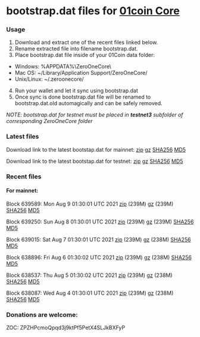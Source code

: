 # bootstrap.dat files for [01coin Core](https://01coin.io)

### Usage

1. Download and extract one of the recent files linked below.
2. Rename extracted file into filename bootstrap.dat.
3. Place bootstrap.dat file inside of your 01Coin data folder:
 - Windows: %APPDATA%\ZeroOneCore\
 - Mac OS: ~/Library/Application Support/ZeroOneCore/
 - Unix/Linux: ~/.zeroonecore/
4. Run your wallet and let it sync using bootstrap.dat
5. Once sync is done bootstrap.dat file will be renamed to bootstrap.dat.old automagically and can be safely removed.

_NOTE: bootstrap.dat for testnet must be placed in **testnet3** subfolder of corresponding ZeroOneCore folder_

### Latest files
Download link to the latest bootstap.dat for mainnet: [zip](https://files.01coin.io/mainnet/bootstrap.dat.zip) [gz](https://files.01coin.io/mainnet/bootstrap.dat.tar.gz) [SHA256](https://files.01coin.io/mainnet/sha256.txt) [MD5](https://files.01coin.io/mainnet/md5.txt)

Download link to the latest bootstap.dat for testnet: [zip](https://files.01coin.io/testnet/bootstrap.dat.zip) [gz](https://files.01coin.io/testnet/bootstrap.dat.tar.gz) [SHA256](https://files.01coin.io/testnet/sha256.txt) [MD5](https://files.01coin.io/testnet/md5.txt)

### Recent files

#### For mainnet:

Block 639589: Mon Aug  9 01:30:01 UTC 2021 [zip](https://files.01coin.io/mainnet/2021-08-09/bootstrap.dat.zip) (239M) [gz](https://files.01coin.io/mainnet/2021-08-09/bootstrap.dat.tar.gz) (239M) [SHA256](https://files.01coin.io/mainnet/2021-08-09/sha256.txt) [MD5](https://files.01coin.io/mainnet/2021-08-09/md5.txt)

Block 639250: Sun Aug  8 01:30:01 UTC 2021 [zip](https://files.01coin.io/mainnet/2021-08-08/bootstrap.dat.zip) (239M) [gz](https://files.01coin.io/mainnet/2021-08-08/bootstrap.dat.tar.gz) (239M) [SHA256](https://files.01coin.io/mainnet/2021-08-08/sha256.txt) [MD5](https://files.01coin.io/mainnet/2021-08-08/md5.txt)

Block 639015: Sat Aug  7 01:30:01 UTC 2021 [zip](https://files.01coin.io/mainnet/2021-08-07/bootstrap.dat.zip) (239M) [gz](https://files.01coin.io/mainnet/2021-08-07/bootstrap.dat.tar.gz) (238M) [SHA256](https://files.01coin.io/mainnet/2021-08-07/sha256.txt) [MD5](https://files.01coin.io/mainnet/2021-08-07/md5.txt)

Block 638896: Fri Aug  6 01:30:02 UTC 2021 [zip](https://files.01coin.io/mainnet/2021-08-06/bootstrap.dat.zip) (239M) [gz](https://files.01coin.io/mainnet/2021-08-06/bootstrap.dat.tar.gz) (238M) [SHA256](https://files.01coin.io/mainnet/2021-08-06/sha256.txt) [MD5](https://files.01coin.io/mainnet/2021-08-06/md5.txt)

Block 638537: Thu Aug  5 01:30:02 UTC 2021 [zip](https://files.01coin.io/mainnet/2021-08-05/bootstrap.dat.zip) (239M) [gz](https://files.01coin.io/mainnet/2021-08-05/bootstrap.dat.tar.gz) (238M) [SHA256](https://files.01coin.io/mainnet/2021-08-05/sha256.txt) [MD5](https://files.01coin.io/mainnet/2021-08-05/md5.txt)

Block 638087: Wed Aug  4 01:30:01 UTC 2021 [zip](https://files.01coin.io/mainnet/2021-08-04/bootstrap.dat.zip) (239M) [gz](https://files.01coin.io/mainnet/2021-08-04/bootstrap.dat.tar.gz) (238M) [SHA256](https://files.01coin.io/mainnet/2021-08-04/sha256.txt) [MD5](https://files.01coin.io/mainnet/2021-08-04/md5.txt)


### Donations are welcome:

ZOC: ZPZHPcmoQpqd3j9ktPf5PetX4SLJkBXFyP
